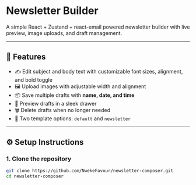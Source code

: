 # Newsletter Builder

A simple React + Zustand + react-email powered newsletter builder with live preview, image uploads, and draft management.

---

## 🚀 Features
- ✍️ Edit subject and body text with customizable font sizes, alignment, and bold toggle
- 🖼 Upload images with adjustable width and alignment
- 📦 Save multiple drafts with **name, date, and time**
- 👀 Preview drafts in a sleek drawer
- 🗑 Delete drafts when no longer needed
- 📄 Two template options: `default` and `newsletter`

---

## ⚙️ Setup Instructions

### 1. Clone the repository
```bash
git clone https://github.com/NwekeFavour/newsletter-composer.git
cd newsletter-composer
